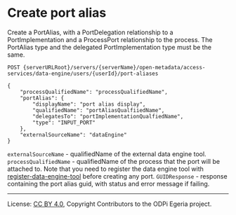 <!-- SPDX-License-Identifier: CC-BY-4.0 -->
<!-- Copyright Contributors to the ODPi Egeria project. -->

# Create port alias

Create a PortAlias, with a PortDelegation relationship to a PortImplementation and a ProcessPort relationship to the process.
The PortAlias type and the delegated PortImplementation type must be the same.

```
POST {serverURLRoot}/servers/{serverName}/open-metadata/access-services/data-engine/users/{userId}/port-aliases

{
    "processQualifiedName": "processQualifiedName",
    "portAlias": {
        "displayName": "port alias display",
        "qualifiedName": "portAliasQualfiiedName",
        "delegatesTo": "portImplementationQualfiedName",
        "type": "INPUT_PORT"
    },
    "externalSourceName": "dataEngine"
}
```

`externalSourceName` - qualifiedName of the external data engine tool.
`processQualifiedName` - qualifiedName of the process that the port will be attached to.
 Note that you need to register the data engine tool with [register-data-engine-tool](register-data-engine-tool.md) 
 before creating any port.
`GUIDResponse` - response containing the port alias guid, with status and error message if failing.


----
License: [CC BY 4.0](https://creativecommons.org/licenses/by/4.0/),
Copyright Contributors to the ODPi Egeria project.







